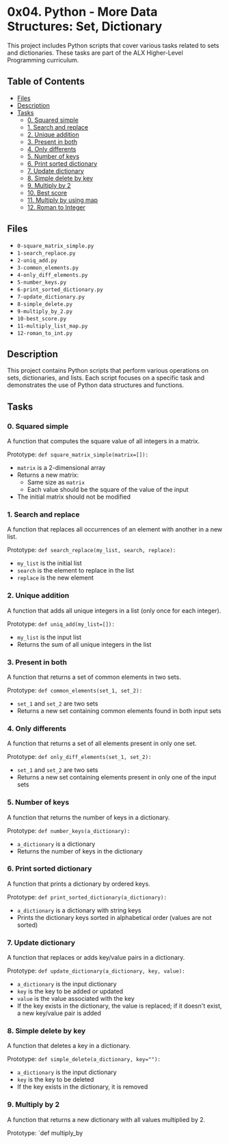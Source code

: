 # 0x04. Python - More Data Structures: Set, Dictionary

This project includes Python scripts that cover various tasks related to sets and dictionaries. These tasks are part of the ALX Higher-Level Programming curriculum.

## Table of Contents
* [Files](#files)
* [Description](#description)
* [Tasks](#tasks)
  * [0. Squared simple](#0-squared-simple)
  * [1. Search and replace](#1-search-and-replace)
  * [2. Unique addition](#2-unique-addition)
  * [3. Present in both](#3-present-in-both)
  * [4. Only differents](#4-only-differents)
  * [5. Number of keys](#5-number-of-keys)
  * [6. Print sorted dictionary](#6-print-sorted-dictionary)
  * [7. Update dictionary](#7-update-dictionary)
  * [8. Simple delete by key](#8-simple-delete-by-key)
  * [9. Multiply by 2](#9-multiply-by-2)
  * [10. Best score](#10-best-score)
  * [11. Multiply by using map](#11-multiply-by-using-map)
  * [12. Roman to Integer](#12-roman-to-integer)

## Files
* `0-square_matrix_simple.py`
* `1-search_replace.py`
* `2-uniq_add.py`
* `3-common_elements.py`
* `4-only_diff_elements.py`
* `5-number_keys.py`
* `6-print_sorted_dictionary.py`
* `7-update_dictionary.py`
* `8-simple_delete.py`
* `9-multiply_by_2.py`
* `10-best_score.py`
* `11-multiply_list_map.py`
* `12-roman_to_int.py`

## Description

This project contains Python scripts that perform various operations on sets, dictionaries, and lists. Each script focuses on a specific task and demonstrates the use of Python data structures and functions.

## Tasks

### 0. Squared simple

A function that computes the square value of all integers in a matrix.

Prototype: `def square_matrix_simple(matrix=[]):`
- `matrix` is a 2-dimensional array
- Returns a new matrix:
  - Same size as `matrix`
  - Each value should be the square of the value of the input
- The initial matrix should not be modified

### 1. Search and replace

A function that replaces all occurrences of an element with another in a new list.

Prototype: `def search_replace(my_list, search, replace):`
- `my_list` is the initial list
- `search` is the element to replace in the list
- `replace` is the new element

### 2. Unique addition

A function that adds all unique integers in a list (only once for each integer).

Prototype: `def uniq_add(my_list=[]):`
- `my_list` is the input list
- Returns the sum of all unique integers in the list

### 3. Present in both

A function that returns a set of common elements in two sets.

Prototype: `def common_elements(set_1, set_2):`
- `set_1` and `set_2` are two sets
- Returns a new set containing common elements found in both input sets

### 4. Only differents

A function that returns a set of all elements present in only one set.

Prototype: `def only_diff_elements(set_1, set_2):`
- `set_1` and `set_2` are two sets
- Returns a new set containing elements present in only one of the input sets

### 5. Number of keys

A function that returns the number of keys in a dictionary.

Prototype: `def number_keys(a_dictionary):`
- `a_dictionary` is a dictionary
- Returns the number of keys in the dictionary

### 6. Print sorted dictionary

A function that prints a dictionary by ordered keys.

Prototype: `def print_sorted_dictionary(a_dictionary):`
- `a_dictionary` is a dictionary with string keys
- Prints the dictionary keys sorted in alphabetical order (values are not sorted)

### 7. Update dictionary

A function that replaces or adds key/value pairs in a dictionary.

Prototype: `def update_dictionary(a_dictionary, key, value):`
- `a_dictionary` is the input dictionary
- `key` is the key to be added or updated
- `value` is the value associated with the key
- If the key exists in the dictionary, the value is replaced; if it doesn't exist, a new key/value pair is added

### 8. Simple delete by key

A function that deletes a key in a dictionary.

Prototype: `def simple_delete(a_dictionary, key=""):`
- `a_dictionary` is the input dictionary
- `key` is the key to be deleted
- If the key exists in the dictionary, it is removed

### 9. Multiply by 2

A function that returns a new dictionary with all values multiplied by 2.

Prototype: `def multiply_by
